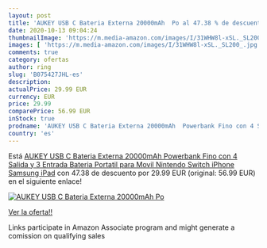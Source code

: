 ```yaml
---
layout: post
title: 'AUKEY USB C Bateria Externa 20000mAh  Po al 47.38 % de descuento'
date: 2020-10-13 09:04:24
thumbnailImage: 'https://m.media-amazon.com/images/I/31WHW8l-xSL._SL200_.jpg'
images: [ 'https://m.media-amazon.com/images/I/31WHW8l-xSL._SL200_.jpg' ]
comments: true
category: ofertas
author: ring
slug: 'B075427JHL-es'
description:
actualPrice: 29.99 EUR
currency: EUR
price: 29.99
comparePrice: 56.99 EUR
inStock: true
prodname: 'AUKEY USB C Bateria Externa 20000mAh  Powerbank Fino con 4 Salida y 3 Entrada  Bateria Portatil para Movil  Nintendo Switch  iPhone  Samsung  iPad'
country: 'es'
---
```


Está [AUKEY USB C Bateria Externa 20000mAh  Powerbank Fino con 4 Salida y 3 Entrada  Bateria Portatil para Movil  Nintendo Switch  iPhone  Samsung  iPad](https://www.amazon.es/dp/B075427JHL/?tag=tolees-21) con 47.38 de descuento por 29.99 EUR (original: 56.99 EUR) en el siguiente enlace!

[![AUKEY USB C Bateria Externa 20000mAh  Po](https://m.media-amazon.com/images/I/31WHW8l-xSL._SL200_.jpg)](https://www.amazon.es/dp/B075427JHL/?tag=tolees-21)

[Ver la oferta!!](https://www.amazon.es/dp/B075427JHL/?tag=tolees-21)

Links participate in Amazon Associate program and might generate a comission on qualifying sales


